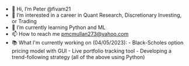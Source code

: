 - 👋 Hi, I’m Peter @fivam21
- 👀 I’m interested in a career in Quant Research, Discretionary Investing, or Trading
- 🌱 I’m currently learning Python and ML
- 📫 How to reach me pmcmullan273@yahoo.com
- 📚 What I'm currently working on (04/05/2023):
            - Black-Scholes option pricing model with GUI
            - Live portfolio tracking tool
            - Developing a trend-following strategy
            (all of the above using Python)
